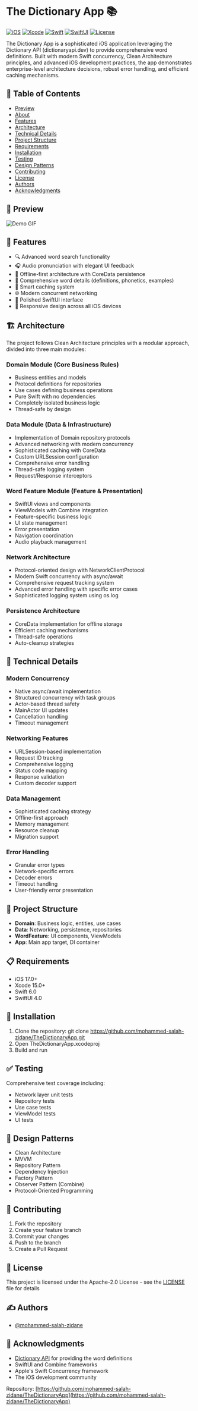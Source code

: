 # The Dictionary App 📚

[![iOS](https://img.shields.io/badge/iOS-16.0%2B-blue.svg)](https://developer.apple.com/ios/)
[![Xcode](https://img.shields.io/badge/Xcode-15.0%2B-blue.svg)](https://developer.apple.com/xcode/)
[![Swift](https://img.shields.io/badge/Swift-6.0-orange.svg)](https://swift.org)
[![SwiftUI](https://img.shields.io/badge/SwiftUI-4.0-blue.svg)](https://developer.apple.com/xcode/swiftui)
[![License](https://img.shields.io/badge/license-Apache--2.0-blue.svg)](LICENSE)

The Dictionary App is a sophisticated iOS application leveraging the Dictionary API (dictionaryapi.dev) to provide comprehensive word definitions. Built with modern Swift concurrency, Clean Architecture principles, and advanced iOS development practices, the app demonstrates enterprise-level architecture decisions, robust error handling, and efficient caching mechanisms.

## 📝 Table of Contents
- [Preview](#preview)
- [About](#about)
- [Features](#features)
- [Architecture](#architecture)
- [Technical Details](#technical-details)
- [Project Structure](#project-structure)
- [Requirements](#requirements)
- [Installation](#installation)
- [Testing](#testing)
- [Design Patterns](#design-patterns)
- [Contributing](#contributing)
- [License](#license)
- [Authors](#authors)
- [Acknowledgments](#acknowledgments)

## 📱 Preview <a name = "preview"></a>
![Demo GIF](TheDictionary.gif)

## 🌟 Features <a name = "features"></a>
- 🔍 Advanced word search functionality
- 🎧 Audio pronunciation with elegant UI feedback
- 💾 Offline-first architecture with CoreData persistence
- 📖 Comprehensive word details (definitions, phonetics, examples)
- 🔄 Smart caching system
- 🌐 Modern concurrent networking
- 🎨 Polished SwiftUI interface
- 📱 Responsive design across all iOS devices


## 🏗 Architecture <a name = "architecture"></a>

The project follows Clean Architecture principles with a modular approach, divided into three main modules:

### Domain Module (Core Business Rules)
- Business entities and models
- Protocol definitions for repositories
- Use cases defining business operations
- Pure Swift with no dependencies
- Completely isolated business logic
- Thread-safe by design

### Data Module (Data & Infrastructure)
- Implementation of Domain repository protocols
- Advanced networking with modern concurrency
- Sophisticated caching with CoreData
- Custom URLSession configuration
- Comprehensive error handling
- Thread-safe logging system
- Request/Response interceptors

### Word Feature Module (Feature & Presentation)
- SwiftUI views and components
- ViewModels with Combine integration
- Feature-specific business logic
- UI state management
- Error presentation
- Navigation coordination
- Audio playback management

### Network Architecture
- Protocol-oriented design with NetworkClientProtocol
- Modern Swift concurrency with async/await
- Comprehensive request tracking system
- Advanced error handling with specific error cases
- Sophisticated logging system using os.log

### Persistence Architecture
- CoreData implementation for offline storage
- Efficient caching mechanisms
- Thread-safe operations
- Auto-cleanup strategies

## 🔧 Technical Details <a name = "technical-details"></a>

### Modern Concurrency
- Native async/await implementation
- Structured concurrency with task groups
- Actor-based thread safety
- MainActor UI updates
- Cancellation handling
- Timeout management

### Networking Features
- URLSession-based implementation
- Request ID tracking
- Comprehensive logging
- Status code mapping
- Response validation
- Custom decoder support

### Data Management
- Sophisticated caching strategy
- Offline-first approach
- Memory management
- Resource cleanup
- Migration support

### Error Handling
- Granular error types
- Network-specific errors
- Decoder errors
- Timeout handling
- User-friendly error presentation

## 📁 Project Structure <a name = "project-structure"></a>
- **Domain**: Business logic, entities, use cases
- **Data**: Networking, persistence, repositories
- **WordFeature**: UI components, ViewModels
- **App**: Main app target, DI container

## 📋 Requirements <a name = "requirements"></a>
- iOS 17.0+
- Xcode 15.0+
- Swift 6.0
- SwiftUI 4.0

## 🔨 Installation <a name = "installation"></a>
1. Clone the repository:
   git clone https://github.com/mohammed-salah-zidane/TheDictionaryApp.git
2. Open TheDictionaryApp.xcodeproj
3. Build and run

## ✅ Testing <a name = "testing"></a>
Comprehensive test coverage including:
- Network layer unit tests
- Repository tests
- Use case tests
- ViewModel tests
- UI tests

## 📐 Design Patterns <a name = "design-patterns"></a>
- Clean Architecture
- MVVM
- Repository Pattern
- Dependency Injection
- Factory Pattern
- Observer Pattern (Combine)
- Protocol-Oriented Programming

## 🤝 Contributing <a name = "contributing"></a>
1. Fork the repository
2. Create your feature branch
3. Commit your changes
4. Push to the branch
5. Create a Pull Request

## 📝 License <a name = "license"></a>
This project is licensed under the Apache-2.0 License - see the [LICENSE](LICENSE) file for details

## ✍ Authors <a name = "authors"></a>
- [@mohammed-salah-zidane](https://github.com/mohammed-salah-zidane)

## 🎉 Acknowledgments <a name = "acknowledgments"></a>
- [Dictionary API](https://dictionaryapi.dev/) for providing the word definitions
- SwiftUI and Combine frameworks
- Apple's Swift Concurrency framework
- The iOS development community

Repository: [https://github.com/mohammed-salah-zidane/TheDictionaryApp](https://github.com/mohammed-salah-zidane/TheDictionaryApp)
